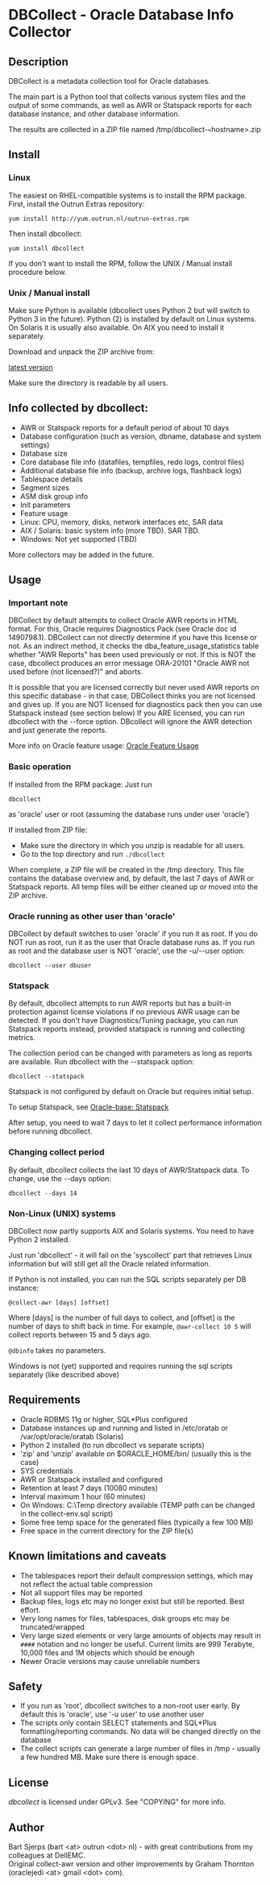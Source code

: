 DBCollect - Oracle Database Info Collector
=

## Description

DBCollect is a metadata collection tool for Oracle databases.

The main part is a Python tool that collects various system files and
the output of some commands, as well as AWR or Statspack reports for each
database instance, and other database information.

The results are collected in a ZIP file named
/tmp/dbcollect-`<`hostname>.zip

## Install

### Linux

The easiest on RHEL-compatible systems is to install the RPM package.
First, install the Outrun Extras repository:

`yum install http://yum.outrun.nl/outrun-extras.rpm`

Then install dbcollect:

`yum install dbcollect`

If you don't want to install the RPM, follow the UNIX / Manual install procedure below.

### Unix / Manual install

Make sure Python is available (dbcollect uses Python 2 but will switch to Python 3 in the future).
Python (2) is installed by default on Linux systems. On Solaris it is usually also available.
On AIX you need to install it separately.

Download and unpack the ZIP archive from:

[latest version](https://github.com/outrunnl/dbcollect/releases/latest)

Make sure the directory is readable by all users.

## Info collected by dbcollect:

- AWR or Statspack reports for a default period of about 10 days
- Database configuration (such as version, dbname, database and system settings)
- Database size
- Core database file info (datafiles, tempfiles, redo logs, control files)
- Additional database file info (backup, archive logs, flashback logs)
- Tablespace details
- Segment sizes
- ASM disk group info
- Init parameters
- Feature usage
- Linux: CPU, memory, disks, network interfaces etc, SAR data
- AIX / Solaris: basic system info (more TBD). SAR TBD.
- Windows: Not yet supported (TBD)

More collectors may be added in the future.

## Usage

### Important note

DBCollect by default attempts to collect Oracle AWR reports in HTML format. For this, Oracle requires Diagnostics Pack (see Oracle doc id 1490798.1).
DBCollect can not directly determine if you have this license or not. As an indirect method, it checks the dba_feature_usage_statistics table whether "AWR Reports" has been used previously or not. If this is NOT the case, dbcollect produces an error message ORA-20101 "Oracle AWR not used before (not licensed?)" and aborts.

It is possible that you are licensed correctly but never used AWR reports on this specific database - in that case, DBCollect thinks you are not licensed and gives up.
If you are NOT licensed for diagnostics pack then you can use Statspack instead (see section below)
If you ARE licensed, you can run dbcollect with the --force option. DBcollect will ignore the AWR detection and just generate the reports.

More info on Oracle feature usage: [Oracle Feature Usage](https://oracle-base.com/articles/misc/tracking-database-feature-usage)

### Basic operation

If installed from the RPM package:
Just run 

`dbcollect`

as 'oracle' user or root (assuming the database runs under user 'oracle')

If installed from ZIP file:

- Make sure the directory in which you unzip is readable for all users.
- Go to the top directory and run
`./dbcollect`

When complete, a ZIP file will be created in the /tmp directory. This file contains the database overview and, by default, the last 7 days of AWR or Statspack reports. All temp files will be either cleaned up or moved into the ZIP archive.


### Oracle running as other user than 'oracle'

DBCollect by default switches to user 'oracle' if you run it as root. If you do NOT run as root, run it as the user that Oracle database runs as.
If you run as root and the database user is NOT 'oracle', use the -u/--user option:

`dbcollect --user dbuser`

### Statspack

By default, dbcollect attempts to run AWR reports but has a built-in protection against license violations if no previous AWR usage can be detected. If you don't have Diagnostics/Tuning package, you can run Statspack reports instead, provided statspack is running and collecting metrics.

The collection period can be changed with parameters as long as reports are available. Run dbcollect with the --statspack option:

`dbcollect --statspack`

Statspack is not configured by default on Oracle but requires initial setup.

To setup Statspack, see [Oracle-base: Statspack](https://oracle-base.com/articles/8i/statspack-8i)

After setup, you need to wait 7 days to let it collect performance information before running dbcollect.

### Changing collect period

By default, dbcollect collects the last 10 days of AWR/Statspack data. To change, use the --days option:

`dbcollect --days 14`

### Non-Linux (UNIX) systems

DBCollect now partly supports AIX and Solaris systems. You need to have Python 2 installed.

Just run 'dbcollect' - it will fail on the 'syscollect' part that retrieves Linux information but will still
get all the Oracle related information.

If Python is not installed, you can run the SQL scripts separately per DB instance:

`@collect-awr [days] [offset]`

Where [days] is the number of full days to collect, and [offset] is the number of days to shift back in time. For example, `@awr-collect 10 5` will collect reports between 15 and 5 days ago.

`@dbinfo` takes no parameters.

Windows is not (yet) supported and requires running the sql scripts separately (like described above)

## Requirements

- Oracle RDBMS 11g or higher, SQL*Plus configured
- Database instances up and running and listed in /etc/oratab or /var/opt/oracle/oratab (Solaris)
- Python 2 installed (to run dbcollect vs separate scripts)
- 'zip' and 'unzip' available on $ORACLE_HOME/bin/ (usually this is the case)
- SYS credentials
- AWR or Statspack installed and configured
- Retention at least 7 days (10080 minutes)
- Interval maximum 1 hour (60 minutes)
- On Windows: C:\Temp directory available (TEMP path can be changed in the collect-env.sql script)
- Some free temp space for the generated files (typically a few 100 MB)
- Free space in the current directory for the ZIP file(s)

## Known limitations and caveats

- The tablespaces report their default compression settings, which may not reflect the actual table compression
- Not all support files may be reported
- Backup files, logs etc may no longer exist but still be reported. Best effort.
- Very long names for files, tablespaces, disk groups etc may be truncated/wrapped
- Very large sized elements or very large amounts of objects may result in `####` notation and no longer be useful. Current limits are 999 Terabyte, 10,000 files and 1M objects which should be enough
- Newer Oracle versions may cause unreliable numbers

## Safety

- If you run as 'root', dbcollect switches to a non-root user early. By default this is 'oracle', use '-u user' to use another user
- The scripts only contain SELECT statements and SQL*Plus formatting/reporting commands. No data will be changed directly on the database
- The collect scripts can generate a large number of files in /tmp - usually a few hundred MB. Make sure there is enough space.

## License

_dbcollect_ is licensed under GPLv3. See "COPYING" for more info.

## Author

Bart Sjerps (bart &lt;at&gt; outrun &lt;dot&gt; nl) - with great contributions from my colleagues at DellEMC.<br>
Original collect-awr version and other improvements by Graham Thornton (oraclejedi &lt;at&gt; gmail &lt;dot&gt; com).




